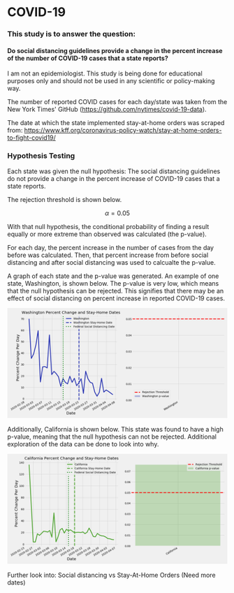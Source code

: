 # COVID-19

### This study is to answer the question: 

#### Do social distancing guidelines provide a change in the percent increase of the number of COVID-19 cases that a state reports?

I am not an epidemiologist. This study is being done for educational purposes only and should not be used in any scientific or policy-making way.

The number of reported COVID cases for each day/state was taken from the New York Times' GitHub (https://github.com/nytimes/covid-19-data). 

The date at which the state implemented stay-at-home orders was scraped from: https://www.kff.org/coronavirus-policy-watch/stay-at-home-orders-to-fight-covid19/

### Hypothesis Testing

Each state was given the null hypothesis: The social distancing guidelines do not provide a change in the percent increase of COVID-19 cases that a state reports.

The rejection threshold is shown below.

$$ \alpha = 0.05 $$

With that null hypothesis, the conditional probability of finding a result equally or more extreme than observed was calculated (the p-value).

For each day, the percent increase in the number of cases from the day before was calculated. Then, that percent increase from before social distancing and after social distancing was used to calcualte the p-value.

A graph of each state and the p-value was generated. An example of one state, Washington, is shown below. The p-value is very low, which means that the null hypothesis can be rejected. This signifies that there may be an effect of social distancing on percent increase in reported COVID-19 cases.

![Washington](figures/Washington_states_with_p_value.png)

Additionally, California is shown below. This state was found to have a high p-value, meaning that the null hypothesis can not be rejected. Additional exploration of the data can be done to look into why.

![California](figures/California_states_with_p_value.png)

Further look into:
Social distancing vs Stay-At-Home Orders (Need more dates)